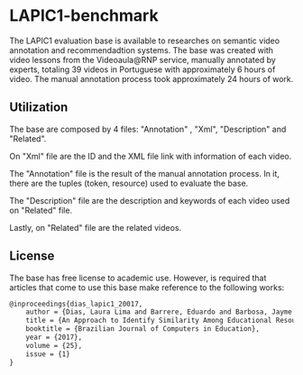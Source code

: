 # LAPIC1-benchmark

The LAPIC1 evaluation base is available to researches on semantic video annotation and recommendadtion systems. The base was created with video lessons from the Videoaula@RNP service, manually annotated by experts, totaling 39 videos in Portuguese with approximately 6 hours of video. The manual annotation process took approximately 24 hours of work.

Utilization
--------
The base are composed by 4 files: "Annotation" , "Xml", "Description" and "Related".

On "Xml" file are the ID and the XML file link with information of each video.

The "Annotation" file is the result of the manual annotation process. In it, there are the tuples (token, resource) used to evaluate the base.

The "Description" file are the description and keywords of each video used on "Related" file.

Lastly, on "Related" file are the related videos.

License
-------
The base has free license to academic use. However, is required that articles that come to use this base make reference to the following works:

```latex
@inproceedings{dias_lapic1_20017,
    author = {Dias, Laura Lima and Barrere, Eduardo and Barbosa, Jayme Siqueira and Souza, Jairo Francisco de},
    title = {An Approach to Identify Similarity Among Educational Resources Using External Knowledge Bases},
    booktitle = {Brazilian Journal of Computers in Education},
    year = {2017},
    volume = {25},
    issue = {1}
}
```

